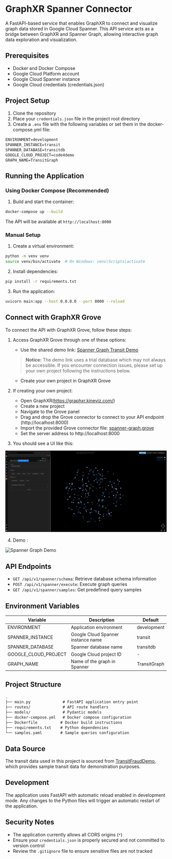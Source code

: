 #  GraphXR Spanner Connector

A FastAPI-based service that enables GraphXR to connect and visualize graph data stored in Google Cloud Spanner. This API service acts as a bridge between GraphXR and Spanner Graph, allowing interactive graph data exploration and visualization.

## Prerequisites

- Docker and Docker Compose
- Google Cloud Platform account
- Google Cloud Spanner instance
- Google Cloud credentials (credentials.json)

## Project Setup

1. Clone the repository
2. Place your `credentials.json` file in the project root directory
3. Create a `.env` file with the following variables or set them in the docker-compose.yml file:

```
ENVIRONMENT=development
SPANNER_INSTANCE=transit
SPANNER_DATABASE=transitdb
GOOGLE_CLOUD_PROJECT=code4demo
GRAPH_NAME=TransitGraph
```


## Running the Application

### Using Docker Compose (Recommended)

1. Build and start the container:
```bash
docker-compose up --build
```

The API will be available at `http://localhost:8000`

### Manual Setup

1. Create a virtual environment:
```bash
python -m venv venv
source venv/bin/activate  # On Windows: venv\Scripts\activate
```

2. Install dependencies:
```bash
pip install -r requirements.txt
```

3. Run the application:
```bash
uvicorn main:app --host 0.0.0.0 --port 8000 --reload
```

## Connect with GraphXR Grove

To connect the API with GraphXR Grove, follow these steps:

1. Access GraphXR Grove through one of these options:
   - Use the shared demo link: [Spanner Graph Transit Demo](https://graphxr.kineviz.com/share/677ce4fc63df25e71340f471/spanner-graph-transit-demo?userID=5c020fe520f1ed00216552c3&groveProjectId=677ce4fc63df25e71340f471&groveFileKey=spanner-graph&groveVersion=0&groveFullscreen=true&groveReadonly=true&groveBlockMode=hide)
   > **Notice:** The demo link uses a trial database which may not always be accessible. If you encounter connection issues, please set up your own project following the instructions below.
   - Create your own project in GraphXR Grove

2. If creating your own project:
   - Open GraphXR(https://graphxr.kineviz.com/)
   - Create a new project
   - Navigate to the Grove panel
   - Drag and drop the Grove connector to connect to your API endpoint (http://localhost:8000)
   - Import the provided Grove connector file: [spanner-graph.grove](https://github.com/Kineviz/spannergraph-graphxr-api/blob/master/spanner-graph.grove)
   - Set the server address to http://localhost:8000

3. You should see a UI like this:

![Spanner Graph UI](https://github.com/Kineviz/spannergraph-graphxr-api/blob/master/images/spanner-graph.jpg?raw=true)

4. Demo :

![Spanner Graph Demo](https://github.com/Kineviz/spannergraph-graphxr-api/blob/master/images/demo.gif?raw=true)


## API Endpoints

- `GET /api/v1/spanner/schema`: Retrieve database schema information
- `POST /api/v1/spanner/execute`: Execute graph queries
- `GET /api/v1/spanner/samples`: Get predefined query samples
## Environment Variables

| Variable | Description | Default |
|----------|-------------|---------|
| ENVIRONMENT | Application environment | development |
| SPANNER_INSTANCE | Google Cloud Spanner instance name | transit |
| SPANNER_DATABASE | Spanner database name | transitdb |
| GOOGLE_CLOUD_PROJECT | Google Cloud project ID | - |
| GRAPH_NAME | Name of the graph in Spanner | TransitGraph |

## Project Structure

```
.
├── main.py              # FastAPI application entry point
├── routes/              # API route handlers
├── models/              # Pydantic models
├── docker-compose.yml   # Docker compose configuration
├── Dockerfile          # Docker build instructions
├── requirements.txt    # Python dependencies
└── samples.yaml        # Sample queries configuration
```
## Data Source

The transit data used in this project is sourced from [TransitFraudDemo](https://github.com/maguec/TransitFraudDemo), which provides sample transit data for demonstration purposes.




## Development

The application uses FastAPI with automatic reload enabled in development mode. Any changes to the Python files will trigger an automatic restart of the application.

## Security Notes

- The application currently allows all CORS origins (`*`)
- Ensure your `credentials.json` is properly secured and not committed to version control
- Review the `.gitignore` file to ensure sensitive files are not tracked

